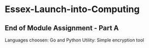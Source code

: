 # Essex-Launch-into-Computing
## End of Module Assignment - Part A

Languages choosen: Go and Python
Utility: Simple encryption tool

